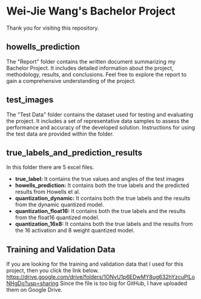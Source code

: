 # Wei-Jie Wang's Bachelor Project

Thank you for visiting this repository.

## howells_prediction

The "Report" folder contains the written document summarizing my Bachelor Project. It includes detailed information about the project, methodology, results, and conclusions. Feel free to explore the report to gain a comprehensive understanding of the project.

## test_images

The "Test Data" folder contains the dataset used for testing and evaluating the project. It includes a set of representative data samples to assess the performance and accuracy of the developed solution. Instructions for using the test data are provided within the folder.

## true_labels_and_prediction_results

In this folder there are 5 excel files.
- **true_label:** It contains the true values and angles of the test images 
- **howells_prediction:** It contains both the true labels and the predicted results from Howells et al.
- **quantization_dynamic:** It contains both the true labels and the results from the dynamic quantized model.
- **quantization_float16:** It contains both the true labels and the results from the float16 quantized model.
- **quantization_16x8:** It contains both the true labels and the results from the 16 activation and 8 weight quantized model.


## Training and Validation Data

If you are looking for the training and validation data that I used for this project, then you click the link below.
https://drive.google.com/drive/folders/1ONyU1p6EDwMY8ug632hYzcuPlLoNHgDo?usp=sharing
Since the file is too big for GitHub, I have uploaded them on Google Drive.